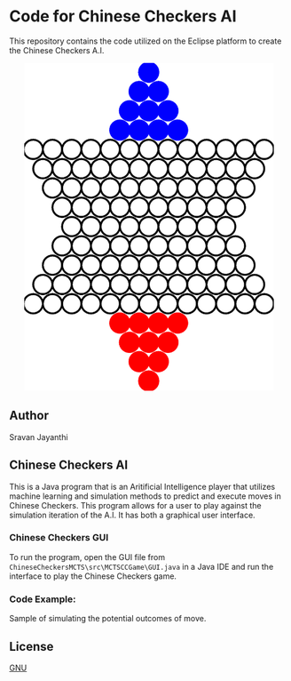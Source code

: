 # Code for Chinese Checkers AI
This repository contains the code utilized on the Eclipse platform to create the Chinese Checkers A.I.
<p align="center">
  <img width="450" height="590" src="ChineseCheckersBoard.PNG">
</p>


## Author
Sravan Jayanthi

## Chinese Checkers AI
This is a Java program that is an Aritificial Intelligence player that utilizes machine learning and simulation methods to predict and execute moves in Chinese Checkers. This program allows for a user to play against the simulation iteration of the A.I.
It has both a graphical user interface.

### Chinese Checkers GUI
To run the program, open the GUI file from `ChineseCheckersMCTS\src\MCTSCCGame\GUI.java` in a Java IDE and run the interface to play the Chinese Checkers game.

### Code Example:  
Sample of simulating the potential outcomes of move.

## License
[GNU](LICENSE)
